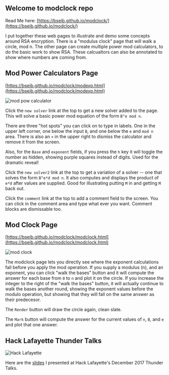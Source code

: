 ## Welcome to modclock repo

Read Me here: [https://bseib.github.io/modclock/](https://bseib.github.io/modclock/)

I put together these web pages to illustrate and demo some concepts around RSA
encryption. There is a "modulus clock" page that will walk a circle, mod n. The
other page can create multiple power mod calculators, to do the basic work to
show RSA. These calcualtors can also be annotated to show where numbers are
coming from.

## Mod Power Calculators Page
[https://bseib.github.io/modclock/modexp.html](https://bseib.github.io/modclock/modexp.html)

![mod pow calculator](https://bseib.github.io/modclock/doc/modpow.png)

Click the `new solver` link at the top to get a new solver added to the page. This will
solve a basic power mod equation of the form `B^e mod n`.

There are three "hot spots" you can click on to type in labels. One in the upper left corner,
one below the input `B`, and one below the `e` and `mod n` area. There is also an `×` in the
upper right to dismiss the calculator and remove it from the screen.

Also, for the `Base` and `exponent` fields, if you press the `h` key it will toggle the number
as hidden, showing purple squares instead of digits. Used for the dramatic reveal!

Click the `new solver2` link at the top to get a variation of a solver -- one that solves
the form `B^e*d mod n`. It also computes and displays the product of `e*d` after values are
supplied. Good for illustrating putting `M` in and getting `M` back out.

Click the `comment` link at the top to add a comment field to the screen. You can click in the
comment area and type what ever you want. Comment blocks are dismissable too.

## Mod Clock Page
[https://bseib.github.io/modclock/modclock.html](https://bseib.github.io/modclock/modclock.html)

![mod clock](https://bseib.github.io/modclock/doc/modclock.png)

The modclock page lets you directly see where the exponent calculations fall before you apply the
mod operation. If you supply a modulus (n), and an exponent, you can click "walk the bases" button
and it will compute the answer for each base from `0` to `n` and plot it on the circle. If you 
increase the integer to the right of the "walk the bases" button, it will actually continue to walk
the bases another round, showing the exponent values before the modulo operation, but showing that
they will fall on the same answer as their predecesor.

The `Render` button will draw the circle again, clean slate.

The `Mark` button will compute the answer for the current values of `n`, `B`, and `e` and plot that one answer.

## Hack Lafayette Thunder Talks

![Hack Lafayette](https://bseib.github.io/modclock/doc/hack-lafayette-thunder-dec2017.png)

Here are the [slides](https://docs.google.com/presentation/d/1lLE33MC89vuK8gfgl6Beuvu1Mvgl1YLdjTyCK-LcINw/edit?usp=sharing) I presented at Hack Lafayette's December 2017 Thunder Talks.


